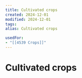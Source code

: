```yaml
---
title: Cultivated crops
created: 2024-12-01
modified: 2024-12-01
tags: 
alias: Cultivated crops

usedFor:
- "[[4539 Crops]]"
---
```

# Cultivated crops
